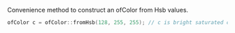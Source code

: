 
Convenience method to construct an ofColor from Hsb values.

```cpp
ofColor c = ofColor::fromHsb(128, 255, 255); // c is bright saturated cyan
```





